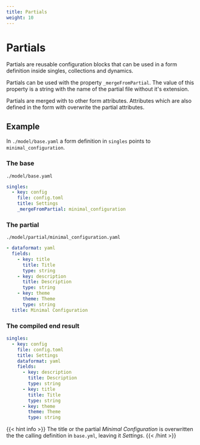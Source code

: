 ```yaml
---
title: Partials
weight: 10
---
```


# Partials

Partials are reusable configuration blocks that can be used in a form
definition inside singles, collections and dynamics.

Partials can be used with the property ```_mergeFromPartial```. The value of
this property is a string with the name of the partial file without it's
extension.

Partials are merged with to other form attributes. Attributes which are also
defined in the form with overwrite the partial attributes.

## Example

In ```./model/base.yaml``` a form definition in ```singles``` points to ```minimal_configuration```.

### The base

```./model/base.yaml```
```yaml
singles:
  - key: config
    file: config.toml
    title: Settings
    _mergeFromPartial: minimal_configuration
```

### The partial

```./model/partial/minimal_configuration.yaml```
```yaml
- dataformat: yaml
  fields:
    - key: title
      title: Title
      type: string
    - key: description
      title: Description
      type: string
    - key: theme
      theme: Theme
      type: string
  title: Minimal Configuration
```

### The compiled end result

```yaml
singles:
  - key: config
    file: config.toml
    title: Settings
    dataformat: yaml
    fields:
      - key: description
        title: Description
        type: string
      - key: title
        title: Title
        type: string
      - key: theme
        theme: Theme
        type: string
```

{{< hint info >}}
The title or the partial *Minimal Configuration* is overwritten the the calling
definition in ```base.yml```, leaving it *Settings*.
{{< /hint >}}



